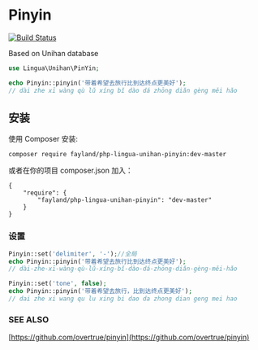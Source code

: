 Pinyin
======

[![Build Status](https://travis-ci.org/fayland/php-lingua-unihan-pinyin.svg?branch=master)](https://travis-ci.org/fayland/php-lingua-unihan-pinyin)

Based on Unihan database

```php
use Lingua\Unihan\PinYin;

echo Pinyin::pinyin('带着希望去旅行比到达终点更美好');
// dài zhe xī wàng qù lǔ xíng bǐ dào dá zhōng diǎn gèng měi hǎo
```

## 安装

使用 Composer 安装:

    composer require fayland/php-lingua-unihan-pinyin:dev-master

或者在你的项目 composer.json 加入：

    {
        "require": {
            "fayland/php-lingua-unihan-pinyin": "dev-master"
        }
    }

### 设置

```php
Pinyin::set('delimiter', '-');//全局
echo Pinyin::pinyin('带着希望去旅行比到达终点更美好');
// dài-zhe-xī-wàng-qù-lǔ-xíng-bǐ-dào-dá-zhōng-diǎn-gèng-měi-hǎo
```

```php
Pinyin::set('tone', false);
echo Pinyin::pinyin('带着希望去旅行，比到达终点更美好');
// dai zhe xi wang qu lu xing bi dao da zhong dian geng mei hao
```

### SEE ALSO

[https://github.com/overtrue/pinyin](https://github.com/overtrue/pinyin)